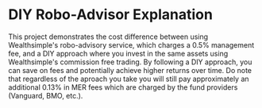 # DIY Robo-Advisor Explanation

This project demonstrates the cost difference between using Wealthsimple's robo-advisory service, which charges a 0.5%
management fee, and a DIY approach where you invest in the same assets using Wealthsimple's commission free trading.
By following a
DIY approach, you can save on fees and potentially achieve higher returns over time.
Do note that regardless of the aproach you take you will still pay approximately an additional 0.13% in MER fees
which are charged by the fund providers (Vanguard, BMO, etc.).
